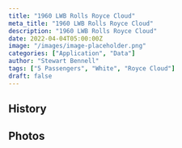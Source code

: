 ```yaml
---
title: "1960 LWB Rolls Royce Cloud"
meta_title: "1960 LWB Rolls Royce Cloud"
description: "1960 LWB Rolls Royce Cloud"
date: 2022-04-04T05:00:00Z
image: "/images/image-placeholder.png"
categories: ["Application", "Data"]
author: "Stewart Bennell"
tags: ["5 Passengers", "White", "Royce Cloud"]
draft: false
---
```

## History

## Photos
